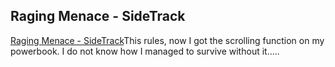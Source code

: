 <article><h2>Raging Menace - SideTrack</h2><a href="http://www.ragingmenace.com/software/sidetrack/">Raging Menace - SideTrack</a>This rules, now I got the scrolling function on my powerbook. I do not know how I managed to survive without it.....</article>